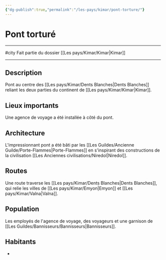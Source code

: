 ```yaml
---
{"dg-publish":true,"permalink":"/les-pays/kimar/pont-torture/"}
---
```


# Pont torturé
---
#city 
Fait partie du dossier [[Les pays/Kimar/Kimar\|Kimar]]

-------
## Description
Pont au centre des [[Les pays/Kimar/Dents Blanches\|Dents Blanches]] reliant les deux parties du continent de [[Les pays/Kimar/Kimar\|Kimar]].
## Lieux importants
Une agence de voyage a été installée à côté du pont.
## Architecture
L'impressionnant pont a été bâti par les [[Les Guildes/Ancienne Guilde/Porte-Flammes\|Porte-Flammes]] en s'inspirant des constructions de la civilisation [[Les Anciennes civilisations/Niredol\|Niredol]].
## Routes
Une route traverse les [[Les pays/Kimar/Dents Blanches\|Dents Blanches]], qui relie les villes de [[Les pays/Kimar/Emyon\|Emyon]] et [[Les pays/Kimar/Valna\|Valna]].
## Population
Les employés de l'agence de voyage, des voyageurs et une garnison de [[Les Guildes/Bannisseurs/Bannisseurs\|Bannisseurs]].
## Habitants
- 